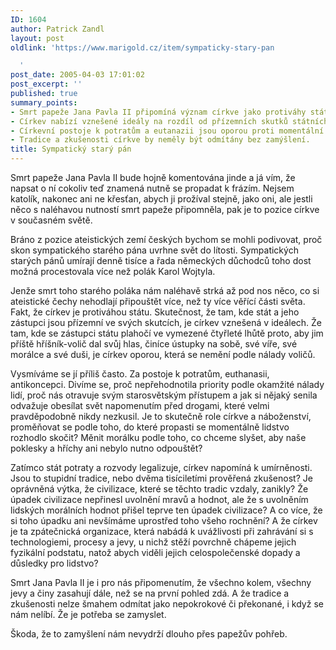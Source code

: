 ```yaml
---
ID: 1604
author: Patrick Zandl
layout: post
oldlink: 'https://www.marigold.cz/item/sympaticky-stary-pan

  '
post_date: 2005-04-03 17:01:02
post_excerpt: ''
published: true
summary_points:
- Smrt papeže Jana Pavla II připomíná význam církve jako protiváhy státu.
- Církev nabízí vznešené ideály na rozdíl od přízemních skutků státních zástupců.
- Církevní postoje k potratům a eutanazii jsou oporou proti momentální náladě.
- Tradice a zkušenosti církve by neměly být odmítány bez zamýšlení.
title: Sympatický starý pán
---
```


<p>Smrt papeže Jana Pavla II bude hojně komentována jinde a já vím, že napsat o ní cokoliv teď znamená nutně se propadat k frázím. Nejsem katolík, nakonec ani ne křesťan, abych ji prožíval stejně, jako oni, ale jestli něco s naléhavou nutností smrt papeže připomněla, pak je to pozice církve v současném světě. </p>

<p>Bráno z pozice ateistických zemí českých bychom se mohli podivovat, proč skon sympatického starého pána uvrhne svět do lítosti. Sympatických starých pánů umírají denně tisíce a řada německých důchodců toho dost možná procestovala více než polák Karol Wojtyla.</p>

<p>Jenže smrt toho starého poláka nám naléhavě strká až pod nos  něco, co si ateistické čechy nehodlají připouštět více, než ty více věřící části světa. Fakt, že církev je protiváhou státu. Skutečnost, že tam, kde stát a jeho zástupci jsou přízemní ve svých skutcích, je církev vznešená v ideálech. Že tam, kde se zástupci státu plahočí ve vymezené čtyřleté lhůtě proto, aby jim příště hříšník-volič dal svůj hlas, činíce ústupky na sobě, své víře, své morálce a své duši, je církev oporou, která se nemění podle nálady voličů. </p>

<p>Vysmíváme se jí příliš často. Za postoje k potratům, euthanasii, antikoncepci. Divíme se, proč nepřehodnotila priority podle okamžité nálady lidí, proč nás otravuje svým starosvětským přístupem a jak si nějaký senila odvažuje obesílat svět napomenutím před drogami, které velmi pravděpodobně nikdy nezkusil. Je to skutečně role církve a náboženství, proměňovat se podle toho, do které propasti se momentálně lidstvo rozhodlo skočit? Měnit morálku podle toho, co chceme slyšet, aby naše poklesky a hříchy ani nebylo nutno odpouštět?</p>

<p>Zatímco stát potraty a rozvody legalizuje, církev napomíná k umírněnosti. Jsou to stupidní tradice, nebo dvěma tisíciletími prověřená zkušenost? Je oprávněná výtka, že civilizace, které se těchto tradic vzdaly, zanikly? Že úpadek civilizace nepřinesl uvolnění mravů a hodnot, ale že s uvolněním lidských morálních hodnot přišel teprve ten úpadek civilizace? A co více, že si toho úpadku ani nevšímáme uprostřed toho všeho rochnění? A že církev je ta zpátečnická organizace, která nabádá k uvážlivosti při zahrávání si s technologiemi, procesy a jevy, u nichž stěží povrchně chápeme jejich fyzikální podstatu, natož abych viděli jejich celospolečenské dopady a důsledky pro lidstvo?</p>

<p>Smrt Jana Pavla II je i pro nás připomenutím, že všechno kolem, všechny jevy a činy zasahují dále, než se na první pohled zdá. A že tradice a zkušenosti nelze šmahem odmítat jako nepokrokové či překonané, i když se nám nelíbí. Že je potřeba se zamyslet. </p>

<p>Škoda, že to zamyšlení nám nevydrží dlouho přes papežův pohřeb.
</p>